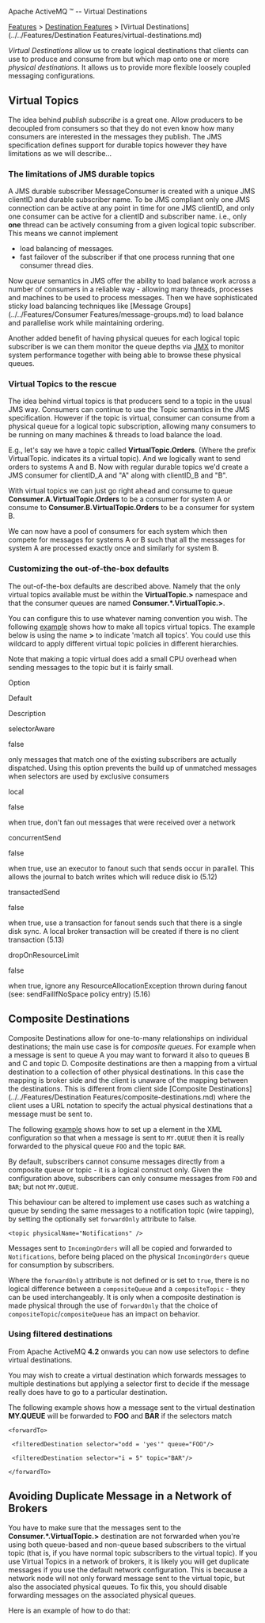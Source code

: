 Apache ActiveMQ ™ -- Virtual Destinations 

[Features](../../features.md) > [Destination Features](../../Features/destination-features.md) > [Virtual Destinations](../../Features/Destination Features/virtual-destinations.md)


_Virtual Destinations_ allow us to create logical destinations that clients can use to produce and consume from but which map onto one or more _physical destinations_. It allows us to provide more flexible loosely coupled messaging configurations.

Virtual Topics
--------------

The idea behind _publish subscribe_ is a great one. Allow producers to be decoupled from consumers so that they do not even know how many consumers are interested in the messages they publish. The JMS specification defines support for durable topics however they have limitations as we will describe...

### The limitations of JMS durable topics

A JMS durable subscriber MessageConsumer is created with a unique JMS clientID and durable subscriber name. To be JMS compliant only one JMS connection can be active at any point in time for one JMS clientID, and only one consumer can be active for a clientID and subscriber name. i.e., only **one** thread can be actively consuming from a given logical topic subscriber. This means we cannot implement

*   load balancing of messages.
*   fast failover of the subscriber if that one process running that one consumer thread dies.

Now _queue_ semantics in JMS offer the ability to load balance work across a number of consumers in a reliable way - allowing many threads, processes and machines to be used to process messages. Then we have sophisticated sticky load balancing techniques like [Message Groups](../../Features/Consumer Features/message-groups.md) to load balance and parallelise work while maintaining ordering.

Another added benefit of having physical queues for each logical topic subscriber is we can them monitor the queue depths via [JMX](../../Features/jmx.md) to monitor system performance together with being able to browse these physical queues.

### Virtual Topics to the rescue

The idea behind virtual topics is that producers send to a topic in the usual JMS way. Consumers can continue to use the Topic semantics in the JMS specification. However if the topic is virtual, consumer can consume from a physical queue for a logical topic subscription, allowing many consumers to be running on many machines & threads to load balance the load.

E.g., let's say we have a topic called **VirtualTopic.Orders**. (Where the prefix VirtualTopic. indicates its a virtual topic). And we logically want to send orders to systems A and B. Now with regular durable topics we'd create a JMS consumer for clientID\_A and "A" along with clientID\_B and "B".

With virtual topics we can just go right ahead and consume to queue **Consumer.A.VirtualTopic.Orders** to be a consumer for system A or consume to **Consumer.B.VirtualTopic.Orders** to be a consumer for system B.

We can now have a pool of consumers for each system which then compete for messages for systems A or B such that all the messages for system A are processed exactly once and similarly for system B.

### Customizing the out-of-the-box defaults

The out-of-the-box defaults are described above. Namely that the only virtual topics available must be within the **VirtualTopic.>** namespace and that the consumer queues are named **Consumer.*.VirtualTopic.>**.

You can configure this to use whatever naming convention you wish. The following [example](https://svn.apache.org/repos/asf/incubator/activemq/trunk/activemq-unit-tests/src/test/resources/org/apache/activemq/broker/virtual/global-virtual-topics.xml) shows how to make all topics virtual topics. The example below is using the name **>** to indicate 'match all topics'. You could use this wildcard to apply different virtual topic policies in different hierarchies.

<destinationInterceptors> 

 <virtualDestinationInterceptor> 

 <virtualDestinations> 

 <virtualTopic name=">" prefix="VirtualTopicConsumers.*." selectorAware="false"/>   

   </virtualDestinations>

 </virtualDestinationInterceptor> 

</destinationInterceptors>

Note that making a topic virtual does add a small CPU overhead when sending messages to the topic but it is fairly small.

Option

Default

Description

selectorAware

false

only messages that match one of the existing subscribers are actually dispatched. Using this option prevents the build up of unmatched messages when selectors are used by exclusive consumers

local

false

when true, don't fan out messages that were received over a network

concurrentSend

false

when true, use an executor to fanout such that sends occur in parallel. This allows the journal to batch writes which will reduce disk io (5.12)

transactedSend

false

when true, use a transaction for fanout sends such that there is a single disk sync. A local broker transaction will be created if there is no client transaction (5.13)

dropOnResourceLimit

false

when true, ignore any ResourceAllocationException thrown during fanout (see: sendFailIfNoSpace policy entry) (5.16)

Composite Destinations
----------------------

Composite Destinations allow for one-to-many relationships on individual destinations; the main use case is for _composite queues_. For example when a message is sent to queue A you may want to forward it also to queues B and C and topic D. Composite destinations are then a mapping from a virtual destination to a collection of other physical destinations. In this case the mapping is broker side and the client is unaware of the mapping between the destinations. This is different from client side [Composite Destinations](../../Features/Destination Features/composite-destinations.md) where the client uses a URL notation to specify the actual physical destinations that a message must be sent to.

The following [example](http://svn.apache.org/repos/asf/incubator/activemq/trunk/activemq-unit-tests/src/test/resources/org/apache/activemq/broker/virtual/composite-queue.xml) shows how to set up a **<compositeQueue/>** element in the XML configuration so that when a message is sent to `MY.QUEUE` then it is really forwarded to the physical queue `FOO` and the topic `BAR`.

<destinationInterceptors>

 <virtualDestinationInterceptor> 

 <virtualDestinations> 

 <compositeQueue name="MY.QUEUE">

 <forwardTo>

 <queue physicalName="FOO" /> 

 <topic physicalName="BAR" />

 </forwardTo>

 </compositeQueue>

 </virtualDestinations>

 </virtualDestinationInterceptor>

</destinationInterceptors>

By default, subscribers cannot consume messages directly from a composite queue or topic - it is a logical construct only. Given the configuration above, subscribers can only consume messages from `FOO` and `BAR`; but not `MY.QUEUE`.

This behaviour can be altered to implement use cases such as watching a queue by sending the same messages to a notification topic (wire tapping), by setting the optionally set `forwardOnly` attribute to false.

<compositeQueue name="IncomingOrders" forwardOnly="false"> 

   <forwardTo>

    <topic physicalName="Notifications" />

   </forwardTo>

 </compositeQueue>

Messages sent to `IncomingOrders` will all be copied and forwarded to `Notifications`, before being placed on the physical `IncomingOrders` queue for consumption by subscribers.

Where the `forwardOnly` attribute is not defined or is set to `true`, there is no logical difference between a `compositeQueue` and a `compositeTopic` \- they can be used interchangeably. It is only when a composite destination is made physical through the use of `forwardOnly` that the choice of `compositeTopic`/`compositeQueue` has an impact on behavior.

### Using filtered destinations

From Apache ActiveMQ **4.2** onwards you can now use selectors to define virtual destinations.

You may wish to create a virtual destination which forwards messages to multiple destinations but applying a selector first to decide if the message really does have to go to a particular destination.

The following example shows how a message sent to the virtual destination **MY.QUEUE** will be forwarded to **FOO** and **BAR** if the selectors match

<destinationInterceptors> <virtualDestinationInterceptor> <virtualDestinations> 

   <compositeQueue name="MY.QUEUE">

    <forwardTo>

     <filteredDestination selector="odd = 'yes'" queue="FOO"/>

     <filteredDestination selector="i = 5" topic="BAR"/>

    </forwardTo>

  </compositeQueue>

</virtualDestinations> </virtualDestinationInterceptor> </destinationInterceptors>

Avoiding Duplicate Message in a Network of Brokers
--------------------------------------------------

You have to make sure that the messages sent to the **Consumer.*.VirtualTopic.>** destination are not forwarded when you're using both queue-based and non-queue based subscribers to the virtual topic (that is, if you have normal topic subscribers to the virtual topic). If you use Virtual Topics in a network of brokers, it is likely you will get duplicate messages if you use the default network configuration. This is because a network node will not only forward message sent to the virtual topic, but also the associated physical queues. To fix this, you should disable forwarding messages on the associated physical queues.

Here is an example of how to do that:

<networkConnectors> <networkConnector uri="static://([tcp://localhost:61617](tcp://localhost:61617))">

 <excludedDestinations> 

 <queue physicalName="Consumer.*.VirtualTopic.>"/> 

 </excludedDestinations> 

</networkConnector> </networkConnectors>

